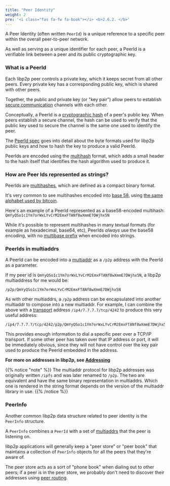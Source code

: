 ```yaml
---
title: "Peer Identity"
weight: 2
pre: '<i class="fas fa-fw fa-book"></i> <b>2.6.2. </b>'
---
```


A Peer Identity (often written `PeerId`) is a unique reference to a specific
peer within the overall peer-to-peer network.

As well as serving as a unique identifier for each peer, a PeerId is a
verifiable link between a peer and its public cryptographic key.

### What is a PeerId

Each libp2p peer controls a private key, which it keeps secret from all other
peers. Every private key has a corresponding public key, which is shared with
other peers.

Together, the public and private key (or "key pair") allow peers to establish
[secure communication](/concepts/secure-comms/) channels with each other.

Conceptually, a PeerId is a [cryptographic hash][wiki_hash_function] of a peer's
public key. When peers establish a secure channel, the hash can be used to
verify that the public key used to secure the channel is the same one used
to identify the peer.

The [PeerId spec][spec_peerid] goes into detail about the byte formats used
for libp2p public keys and how to hash the key to produce a valid PeerId.

PeerIds are encoded using the [multihash][definition_multihash] format, which
adds a small header to the hash itself that identifies the hash algorithm used
to produce it.

### How are Peer Ids represented as strings?

PeerIds are [multihashes][definition_multihash], which are defined as a
compact binary format.

It's very common to see multihashes encoded into
[base 58][wiki_base58], using
[the same alphabet used by bitcoin](https://en.bitcoinwiki.org/wiki/Base58#Alphabet_Base58).

Here's an example of a PeerId represented as a base58-encoded multihash:
`QmYyQSo1c1Ym7orWxLYvCrM2EmxFTANf8wXmmE7DWjhx5N`

While it's possible to represent multihashes in many textual formats
(for example as hexadecimal, base64, etc), PeerIds *always* use the base58
encoding, with no [multibase prefix](https://github.com/multiformats/multibase)
when encoded into strings.

### PeerIds in multiaddrs

A PeerId can be encoded into a [multiaddr][definition_multiaddr] as a `/p2p`
address with the PeerId as a parameter.

If my peer id is `QmYyQSo1c1Ym7orWxLYvCrM2EmxFTANf8wXmmE7DWjhx5N`, a
libp2p multiaddress for me would be:

```
/p2p/QmYyQSo1c1Ym7orWxLYvCrM2EmxFTANf8wXmmE7DWjhx5N
```

As with other multiaddrs, a `/p2p` address can be encapsulated into
another multiaddr to compose into a new multiaddr. For example, I can combine
the above with a [transport](/concepts/transport/) address
`/ip4/7.7.7.7/tcp/4242` to produce this very useful address:

```
/ip4/7.7.7.7/tcp/4242/p2p/QmYyQSo1c1Ym7orWxLYvCrM2EmxFTANf8wXmmE7DWjhx5N
```

This provides enough information to dial a specific peer over a TCP/IP
transport. If some other peer has taken over that IP address or port, it will be
immediately obvious, since they will not have control over the key pair used to
produce the PeerId embedded in the address.

**For more on addresses in libp2p, see [Addressing](/concepts/addressing/)**

{{% notice "note" %}}
The multiaddr protocol for libp2p addresses was originally written `/ipfs`
and was later renamed to `/p2p`.
The two are equivalent and have the same binary
representation in multiaddrs. Which one is rendered in the string format
depends on the version of the multiaddr library in use.
{{% /notice %}}


### PeerInfo

Another common libp2p data structure related to peer identity is the `PeerInfo`
structure.

A `PeerInfo` combines a `PeerId` with a set of [multiaddrs][definition_multiaddr]
that the peer is listening on.

libp2p applications will generally keep a "peer store" or "peer book" that
maintains a collection of `PeerInfo` objects for all the peers that they're
aware of.

The peer store acts as a sort of "phone book" when dialing out to
other peers; if a peer is in the peer store, we probably don't need to discover
their addresses using [peer routing](/concepts/peer-routing/).

[wiki_hash_function]: https://en.wikipedia.org/wiki/Cryptographic_hash_function
[wiki_base58]: https://en.wikipedia.org/wiki/Base58

[definition_multiaddr]: /reference/glossary/#multiaddr
[definition_multihash]: /reference/glossary/#multihash

[spec_peerid]: https://github.com/libp2p/specs/blob/master/peer-ids/peer-ids.md
